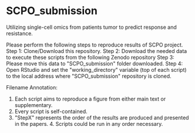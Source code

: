 # SCPO_submission
Utilizing single-cell omics from patients tumor to predict response and resistance.

Please perform the following steps to reproduce results of SCPO project.
Step 1: Clone/Download this repository.
Step 2: Download the needed data to execute these scripts from the following Zenodo repository
Step 3: Please move this data to "SCPO_submission" folder downloaded.
Step 4: Open RStudio and set the "working_directory" variable (top of each script) to the local address where "SCPO_submission" repository is cloned.

Filename Annotation: 
1. Each script aims to reproduce a figure from either main text or supplementary. 
2. Every script is self-contained. 
3. "StepX" represents the order of the results are produced and presented in the papers. 4. Scripts could be run in any order necessary.



